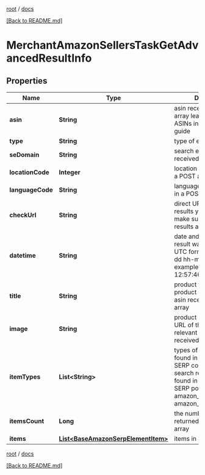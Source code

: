 [root](./../ "root") / [docs](./ "docs")

[[Back to README.md]](./../README.md "[Back to README.md]")

# MerchantAmazonSellersTaskGetAdvancedResultInfo

## Properties

| Name | Type | Description | Notes |
|------------ | ------------- | ------------- | -------------|
|**asin** | **String** | asin received in a POST array learn more about ASINs in this help center guide |  [optional] |
|**type** | **String** | type of element |  [optional] |
|**seDomain** | **String** | search engine domain received in a POST array |  [optional] |
|**locationCode** | **Integer** | location code received in a POST array |  [optional] |
|**languageCode** | **String** | language code received in a POST array |  [optional] |
|**checkUrl** | **String** | direct URL to Amazon results you can use it to make sure the provided results are accurate |  [optional] |
|**datetime** | **String** | date and time when the result was received in the UTC format: “yyyy-mm-dd hh-mm-ss +00:00” example: 2019-11-15 12:57:46 +00:00 |  [optional] |
|**title** | **String** | product title title of the product relevant to the asin received in a POST array |  [optional] |
|**image** | **String** | product image url image URL of the product relevant to the asin received in a POST array |  [optional] |
|**itemTypes** | **List&lt;String&gt;** | types of search results found in Amazon Sellers SERP contains types of all search results (items) found in the returned SERP possible item types: amazon_seller_main_item, amazon_seller_item |  [optional] |
|**itemsCount** | **Long** | the number of results returned in the items array |  [optional] |
|**items** | [**List&lt;BaseAmazonSerpElementItem&gt;**](BaseAmazonSerpElementItem.md) | items in SERP |  [optional] |

[root](./../ "root") / [docs](./ "docs")

[[Back to README.md]](./../README.md "[Back to README.md]")
